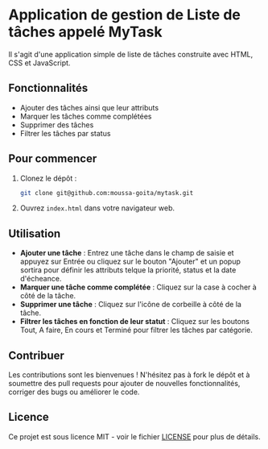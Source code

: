 # Application de gestion de Liste de tâches appelé  MyTask

Il s'agit d'une application simple de liste de tâches construite avec HTML, CSS et JavaScript.

## Fonctionnalités

- Ajouter des tâches ainsi que leur attributs
- Marquer les tâches comme complétées
- Supprimer des tâches
- Filtrer les tâches par status

## Pour commencer

1. Clonez le dépôt :

    ```bash
    git clone git@github.com:moussa-goita/mytask.git
    ```

2. Ouvrez `index.html` dans votre navigateur web.

## Utilisation

- **Ajouter une tâche** : Entrez une tâche dans le champ de saisie et appuyez sur Entrée ou cliquez sur le bouton "Ajouter" et un popup sortira pour définir les attributs telque la priorité, status et la date d'écheance.
- **Marquer une tâche comme complétée** : Cliquez sur la case à cocher à côté de la tâche.
- **Supprimer une tâche** : Cliquez sur l'icône de corbeille à côté de la tâche.
- **Filtrer les tâches en fonction de leur statut** : Cliquez sur les boutons Tout, A faire, En cours et Terminé pour filtrer les tâches par catégorie.

## Contribuer

Les contributions sont les bienvenues ! N'hésitez pas à fork le dépôt et à soumettre des pull requests pour ajouter de nouvelles fonctionnalités, corriger des bugs ou améliorer le code.

## Licence

Ce projet est sous licence MIT - voir le fichier [LICENSE](LICENSE) pour plus de détails.

